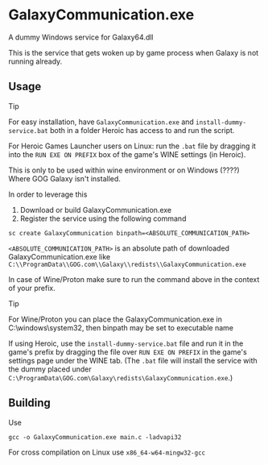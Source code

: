# GalaxyCommunication.exe

A dummy Windows service for Galaxy64.dll

This is the service that gets woken up by game process when Galaxy is not running already.

## Usage
> [!TIP]
> For easy installation, have `GalaxyCommunication.exe` and `install-dummy-service.bat` both in a folder Heroic has access to and run the script.
>
> For Heroic Games Launcher users on Linux: run the `.bat` file by dragging it into the `RUN EXE ON PREFIX` box of the game's WINE settings (in Heroic).

This is only to be used within wine environment or on Windows (????) Where GOG Galaxy isn't installed.

In order to leverage this
1. Download or build GalaxyCommunication.exe
2. Register the service using the following command

```shell
sc create GalaxyCommunication binpath=<ABSOLUTE_COMMUNICATION_PATH>
```
`<ABSOLUTE_COMMUNICATION_PATH>` is an absolute path of downloaded GalaxyCommunication.exe like `C:\\ProgramData\\GOG.com\\Galaxy\\redists\\GalaxyCommunication.exe`

In case of Wine/Proton make sure to run the command above in the context of your prefix.

> [!TIP]  
> For Wine/Proton you can place the GalaxyCommunication.exe in C:\\windows\\system32, then binpath may be set to executable name
>
> If using Heroic, use the `install-dummy-service.bat` file and run it in the game's prefix by dragging the file over `RUN EXE ON PREFIX` in the game's settings page under the WINE tab. (The `.bat` file will install the service with the dummy placed under `C:\ProgramData\GOG.com\Galaxy\redists\GalaxyCommunication.exe`.)

## Building

Use 
```shell
gcc -o GalaxyCommunication.exe main.c -ladvapi32
```

For cross compilation on Linux use `x86_64-w64-mingw32-gcc`